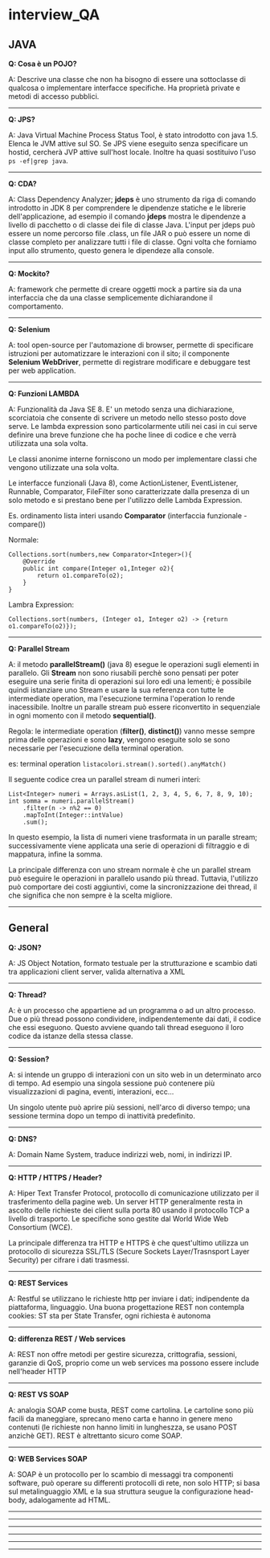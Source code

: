 # interview_QA

## JAVA

**Q: Cosa è un POJO?**

A: Descrive una classe che non ha bisogno di essere una sottoclasse di qualcosa o implementare interfacce specifiche. Ha proprietà private e metodi di accesso
pubblici.

---

**Q: JPS?**

A: Java Virtual Machine Process Status Tool, è stato introdotto con java 1.5. Elenca le JVM attive sul SO. Se JPS viene eseguito senza specificare un hostid,
cercherà JVP attive sull'host locale. Inoltre ha quasi sostituivo l'uso ```ps -ef|grep java```.

---

**Q: CDA?**

A: Class Dependency Analyzer; **jdeps** è uno strumento da riga di comando introdotto in JDK 8 per comprendere le dipendenze statiche e le librerie
dell'applicazione, ad esempio il comando **jdeps** mostra le dipendenze a livello di pacchetto o di classe dei file di classe Java. L'input per jdeps può essere
un nome percorso file .class, un file JAR o può essere un nome di classe completo per analizzare tutti i file di classe. Ogni volta che forniamo input allo
strumento, questo genera le dipendeze alla console.

---

**Q: Mockito?**

A: framework che permette di creare oggetti mock a partire sia da una interfaccia che da una classe semplicemente dichiarandone il comportamento.

---

**Q: Selenium**

A: tool open-source per l'automazione di browser, permette di specificare istruzioni per automatizzare le interazioni con il sito; il componente **Selenium
WebDriver**, permette di registrare modificare e debuggare test per web application.

---

**Q: Funzioni LAMBDA**

A: Funzionalità da Java SE 8. E' un metodo senza una dichiarazione, scorciatoia che consente di scrivere un metodo nello stesso posto dove serve. Le lambda
expression sono particolarmente utili nei casi in cui serve definire una breve funzione che ha poche linee di codice e che verrà utilizzata una sola volta.

Le classi anonime interne forniscono un modo per implementare classi che vengono utilizzate una sola volta.

Le interfacce funzionali (Java 8), come ActionListener, EventListener, Runnable, Comparator, FileFilter sono caratterizzate dalla presenza di un solo metodo e
si prestano bene per l'utilizzo delle Lambda Expression.

Es. ordinamento lista interi usando **Comparator** (interfaccia funzionale - compare())

Normale:

```
Collections.sort(numbers,new Comparator<Integer>(){
    @Override
    public int compare(Integer o1,Integer o2){
        return o1.compareTo(o2);
    }
}
```

Lambra Expression:

```
Collections.sort(numbers, (Integer o1, Integer o2) -> {return o1.compareTo(o2)});
```

---

**Q: Parallel Stream**

A: il metodo **parallelStream()** (java 8) esegue le operazioni sugli elementi in parallelo. Gli **Stream** non sono riusabili perchè sono pensati per poter
eseguire una serie finita di operazioni sui loro edi una lementi; è possibile quindi istanziare uno Stream e usare la sua referenza con tutte le intermediate
operation, ma l'esecuzione termina l'operation lo rende inacessibile. Inoltre un paralle stream può essere riconvertito in sequenziale in ogni momento con il
metodo **sequential()**.

Regola: le intermediate operation (**filter()**, **distinct()**) vanno messe sempre prima delle operazioni e sono __lazy__, vengono eseguite solo se sono
necessarie per l'esecuzione della terminal operation.

es: terminal operation ```listacolori.stream().sorted().anyMatch()```

Il seguente codice crea un parallel stream di numeri interi:

```
List<Integer> numeri = Arrays.asList(1, 2, 3, 4, 5, 6, 7, 8, 9, 10);
int somma = numeri.parallelStream()
    .filter(n -> n%2 == 0)
    .mapToInt(Integer::intValue)
    .sum();
```

In questo esempio, la lista di numeri viene trasformata in un paralle stream; successivamente viene applicata una serie di operazioni di filtraggio e di
mappatura, infine la somma.

La principale differenza con uno stream normale è che un parallel stream può eseguire le operazioni in parallelo usando più thread. Tuttavia, l'utilizzo può
comportare dei costi aggiuntivi, come la sincronizzazione dei thread, il che significa che non sempre è la scelta migliore.

---

## General

**Q: JSON?**

A: JS Object Notation, formato testuale per la strutturazione e scambio dati tra applicazioni client server, valida alternativa a XML

---

**Q: Thread?**

A: è un processo che appartiene ad un programma o ad un altro processo. Due o più thread possono condividere, indipendentemente dai dati, il codice che essi eseguono. Questo avviene quando tali thread eseguono il loro codice da istanze della stessa classe.

---

**Q: Session?**

A: si intende un gruppo di interazioni con un sito web in un determinato arco di tempo. Ad esempio una singola sessione può contenere più visualizzazioni di pagina, eventi, interazioni, ecc...

Un singolo utente può aprire più sessioni, nell'arco di diverso tempo; una sessione termina dopo un tempo di inattività predefinito.

---

**Q: DNS?**

A: Domain Name System, traduce indirizzi web, nomi, in indirizzi IP.

---

**Q: HTTP / HTTPS / Header?**

A: Hiper Text Transfer Protocol, protocollo di comunicazione utilizzato per il trasferimento della pagine web. Un server HTTP generalmente resta in ascolto delle richieste dei client sulla porta 80 usando il protocollo TCP a livello di trasporto. Le specifiche sono gestite dal World Wide Web Consortium (WC£).

La principale differenza tra HTTP e HTTPS è che quest'ultimo utilizza un protocollo di sicurezza SSL/TLS (Secure Sockets Layer/Trasnsport Layer Security) per cifrare i dati trasmessi.

---

**Q: REST Services**

A: Restful se utilizzano le richieste http per inviare i dati; indipendente da piattaforma, linguaggio. Una buona progettazione REST non contempla cookies: ST sta per State Transfer, ogni richiesta è autonoma

---

**Q: differenza REST / Web services**

A: REST non offre metodi per gestire sicurezza, crittografia, sessioni, garanzie di QoS, proprio come un web services ma possono essere include nell'header HTTP

---

**Q: REST VS SOAP**

A: analogia SOAP come busta, REST come cartolina. Le cartoline sono più facili da maneggiare, sprecano meno carta e hanno in genere meno contenuti (le richieste non hanno limiti in lungheszza, se usano POST anzichè GET). REST è altrettanto sicuro come SOAP.

---

**Q: WEB Services SOAP**

A: SOAP è un protocollo per lo scambio di messaggi tra componenti software, può operare su differenti protocolli di rete, non solo HTTP; si basa sul metalinguaggio XML e la sua struttura seugue la configurazione head-body, adalogamente ad HTML.

---

---

---

---

---

---














